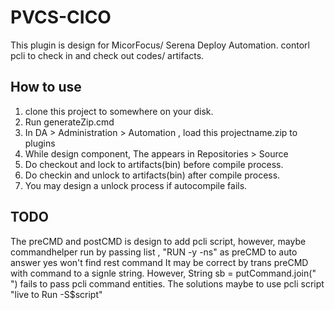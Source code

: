 # PVCS-CICO
This plugin is design for MicorFocus/ Serena Deploy Automation.
contorl pcli to check in and check out codes/ artifacts.

## How to use
1. clone this project to somewhere on your disk.
1. Run generateZip.cmd
1. In DA > Administration > Automation , load this projectname.zip to plugins
1. While design component, The appears in Repositories > Source
1. Do checkout and lock to artifacts(bin) before compile process.
1. Do checkin and unlock to artifacts(bin) after compile process.
1. You may design a unlock process if autocompile fails.

## TODO
The preCMD and postCMD is design to add pcli script, 
however, maybe commandhelper run by passing list , 
"RUN -y -ns" as preCMD to auto answer yes won't find rest command
It may be correct by trans preCMD with command to a signle string.
However, String sb = putCommand.join(" ") fails to pass pcli command entities.
The solutions maybe to use pcli script "live to Run -S$script"